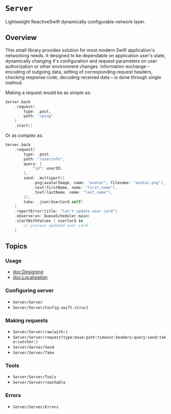 # ``Server``

Lightweight ReactiveSwift dynamically configurable network layer.

## Overview

This small library provides solution for most modern Swift application's networking needs. It designed to be dependable on application user's state, dynamically changing it's configuration and request parameters on user authorization or other environment changes. Information exchange – encoding of outgoing data, setting of corresponding request headers, checking response code, decoding received data – is done through single method.

Making a request would be as simple as:

```swift
Server.back
    .request(
        type: .post,
        path: "/ping"
    )
    .start()
```

Or as complex as:

```swift
Server.back
    .request(
        type: .post,
        path: "/userinfo",
        query: [
            "id": userID,
        ],
        send: .multipart([
            .png(avatarImage, name: "avatar", filename: "avatar.png"),
            .text(firstName, name: "first_name"),
            .text(lastName, name: "last_name"),
        ]),
        take: .json(UserCard.self)
    )
    .reportError(title: "Can't update user card")
    .observe(on: QueueScheduler.main)
    .startWithValues { userCard in
        // process updated user card
    }
```

## Topics

### Usage

- <doc:Designing>
- <doc:Localization>

### Configuring server

- ``Server/Server``
- ``Server/Server/Config-swift.struct``

### Making requests

- ``Server/Server/raw(with:)``
- ``Server/Server/request(type:base:path:timeout:headers:query:send:take:catcher:)``
- ``Server/Server/Send``
- ``Server/Server/Take``

### Tools

- ``Server/Server/Tools``
- ``Server/Server/reachable``

### Errors

- ``Server/Server/Errors``
